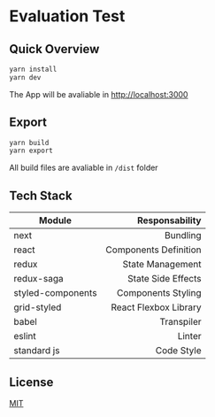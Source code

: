 # Evaluation Test

## Quick Overview

```bash
yarn install
yarn dev
```
The App will be avaliable in [http://localhost:3000](http://localhost:3000)

## Export
```bash
yarn build
yarn export
```

All build files are avaliable in `/dist` folder


## Tech Stack
| Module            | Responsability        |
| ------------------|----------------------:|
| next           | Bundling              |
| react             | Components Definition |
| redux             | State Management      |
| redux-saga        | State Side Effects    |
| styled-components | Components Styling    |
| grid-styled       | React Flexbox Library |
| babel             | Transpiler            |
| eslint            | Linter                |
| standard js       | Code Style            |


## License
[MIT](https://choosealicense.com/licenses/mit/)